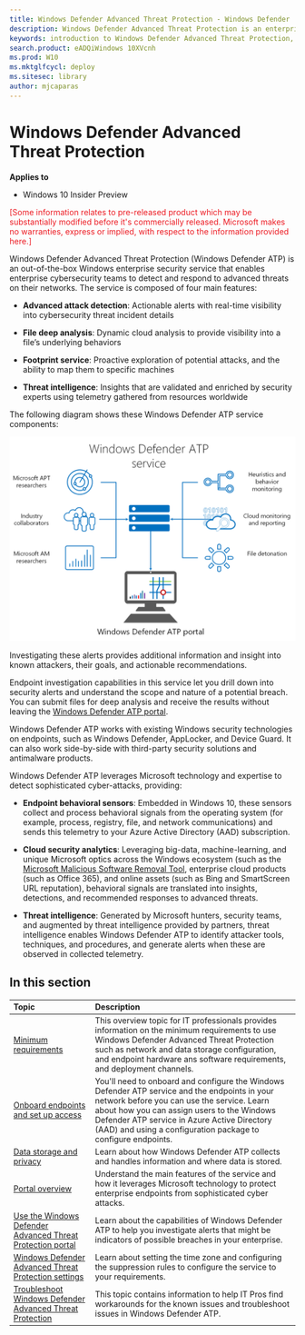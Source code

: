 ```yaml
---
title: Windows Defender Advanced Threat Protection - Windows Defender
description: Windows Defender Advanced Threat Protection is an enterprise security service that helps detect and respond to possible cybersecurity threats related to advanced persistent threats.
keywords: introduction to Windows Defender Advanced Threat Protection, introduction to Windows Defender ATP, cybersecurity, advanced persistent threat, enterprise security
search.product: eADQiWindows 10XVcnh 
ms.prod: W10
ms.mktglfcycl: deploy
ms.sitesec: library
author: mjcaparas
---
```


# Windows Defender Advanced Threat Protection

**Applies to**

- Windows 10 Insider Preview

<span style="color:#ED1C24;">[Some information relates to pre-released product which may be substantially modified before it's commercially released. Microsoft makes no warranties, express or implied, with respect to the information provided here.]</span>

Windows Defender Advanced Threat Protection (Windows Defender ATP) is an out-of-the-box Windows enterprise security service that enables enterprise cybersecurity teams to detect and respond to advanced threats on their networks. The service is composed of four main features:

-   **Advanced attack detection**: Actionable alerts with real-time
    visibility into cybersecurity threat incident details

-   **File deep analysis**: Dynamic cloud analysis to provide visibility
    into a file’s underlying behaviors

-   **Footprint service**: Proactive exploration of potential attacks, and
    the ability to map them to specific machines

-   **Threat intelligence**: Insights that are validated and enriched by
    security experts using telemetry gathered from resources worldwide

The following diagram shows these Windows Defender ATP service
components:

![Windows Defender ATP service components](images/service-components.png)

Investigating these alerts provides additional information and insight
into known attackers, their goals, and actionable recommendations.

Endpoint investigation capabilities in this service let you drill down
into security alerts and understand the scope and nature of a potential
breach. You can submit files for deep analysis and receive the results
without leaving the [Windows Defender ATP portal](https://seville.windows.com).

Windows Defender ATP works with existing Windows security technologies
on endpoints, such as Windows Defender, AppLocker, and Device Guard. It
can also work side-by-side with third-party security solutions and
antimalware products.

Windows Defender ATP leverages Microsoft technology and expertise to
detect sophisticated cyber-attacks, providing:

-   **Endpoint behavioral sensors**: Embedded in Windows 10, these sensors
    collect and process behavioral signals from the operating system
    (for example, process, registry, file, and network communications)
    and sends this telemetry to your Azure Active Directory (AAD)
    subscription.

-   **Cloud security analytics**: Leveraging big-data, machine-learning, and
    unique Microsoft optics across the Windows ecosystem (such as the
    [Microsoft Malicious Software Removal Tool](https://www.microsoft.com/en-au/download/malicious-software-removal-tool-details.aspx),
    enterprise cloud products (such as Office 365), and online assets
    (such as Bing and SmartScreen URL reputation), behavioral signals
    are translated into insights, detections, and recommended responses
    to advanced threats.

-   **Threat intelligence**: Generated by Microsoft hunters, security teams,
    and augmented by threat intelligence provided by partners, threat
    intelligence enables Windows Defender ATP to identify attacker
    tools, techniques, and procedures, and generate alerts when these
    are observed in collected telemetry.

## In this section

Topic | Description 
:---|:---
[Minimum requirements](minimum-requirements-windows-defender-advanced-threat-protection.md) | This overview topic for IT professionals provides information on the minimum requirements to use Windows Defender Advanced Threat Protection such as network and data storage configuration, and endpoint hardware ans software requirements, and deployment channels.
[Onboard endpoints and set up access](onboard-configure-windows-defender-advanced-threat-protection.md) | You'll need to onboard and configure the Windows Defender ATP service and the endpoints in your network before you can use the service. Learn about how you can assign users to the Windows Defender ATP service in Azure Active Directory (AAD) and using a configuration package to configure endpoints.
[Data storage and privacy](data-storage-privacy-windows-defender-advanced-threat-protection.md)| Learn about how Windows Defender ATP collects and handles information and where data is stored.
[Portal overview](portal-overview-windows-defender-advanced-threat-protection.md) | Understand the main features of the service and how it leverages Microsoft technology to protect enterprise endpoints from sophisticated cyber attacks.
[Use the Windows Defender Advanced Threat Protection portal](use-windows-defender-advanced-threat-protection.md) | Learn about the capabilities of Windows Defender ATP to help you investigate alerts that might be indicators of possible breaches in your enterprise.
[Windows Defender Advanced Threat Protection settings](settings-windows-defender-advanced-threat-protection.md) | Learn about setting the time zone and configuring the suppression rules to configure the service to your requirements.  
[Troubleshoot Windows Defender Advanced Threat Protection](troubleshoot-windows-defender-advanced-threat-protection.md) | This topic contains information to help IT Pros find workarounds for the known issues and troubleshoot issues in Windows Defender ATP.

